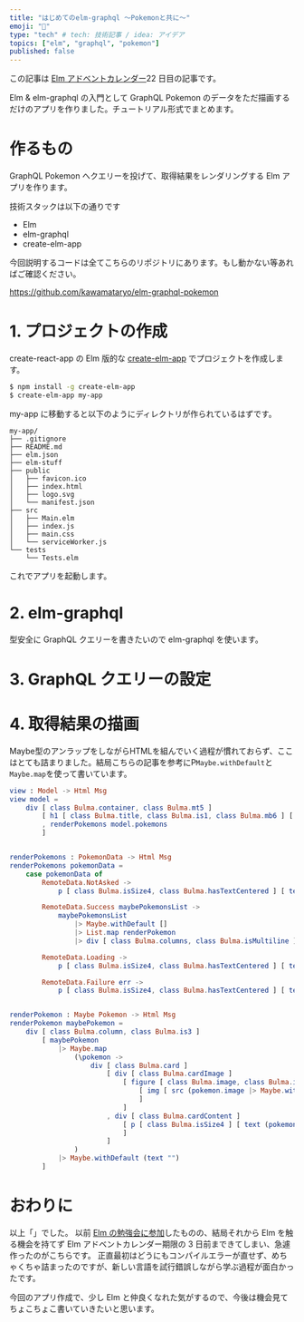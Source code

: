```yaml
---
title: "はじめてのelm-graphql 〜Pokemonと共に〜"
emoji: "🧶"
type: "tech" # tech: 技術記事 / idea: アイデア
topics: ["elm", "graphql", "pokemon"]
published: false
---
```


この記事は [Elm アドベントカレンダー](https://qiita.com/advent-calendar/2020/elm)22 日目の記事です。

Elm & elm-graphql の入門として GraphQL Pokemon のデータをただ描画するだけのアプリを作りました。チュートリアル形式でまとめます。

# 作るもの

GraphQL Pokemon へクエリーを投げて、取得結果をレンダリングする Elm アプリを作ります。

技術スタックは以下の通りです

- Elm
- elm-graphql
- create-elm-app

今回説明するコードは全てこちらのリポジトリにあります。もし動かない等あればご確認ください。

https://github.com/kawamataryo/elm-graphql-pokemon

# 1. プロジェクトの作成

create-react-app の Elm 版的な [create-elm-app](https://github.com/halfzebra/create-elm-app) でプロジェクトを作成します。

```bash
$ npm install -g create-elm-app
$ create-elm-app my-app
```

my-app に移動すると以下のようにディレクトリが作られているはずです。

```
my-app/
├── .gitignore
├── README.md
├── elm.json
├── elm-stuff
├── public
│   ├── favicon.ico
│   ├── index.html
│   ├── logo.svg
│   └── manifest.json
├── src
│   ├── Main.elm
│   ├── index.js
│   ├── main.css
│   └── serviceWorker.js
└── tests
    └── Tests.elm
```

これでアプリを起動します。

# 2. elm-graphql
型安全に GraphQL クエリーを書きたいので elm-graphql を使います。

# 3. GraphQL クエリーの設定

# 4. 取得結果の描画

Maybe型のアンラップをしながらHTMLを組んでいく過程が慣れておらず、ここはとても詰まりました。結局こちらの記事を参考にP`Maybe.withDefault`と`Maybe.map`を使って書いています。

```elm
view : Model -> Html Msg
view model =
    div [ class Bulma.container, class Bulma.mt5 ]
        [ h1 [ class Bulma.title, class Bulma.is1, class Bulma.mb6 ] [ text "Pokemon with elm-graphql" ]
        , renderPokemons model.pokemons
        ]


renderPokemons : PokemonData -> Html Msg
renderPokemons pokemonData =
    case pokemonData of
        RemoteData.NotAsked ->
            p [ class Bulma.isSize4, class Bulma.hasTextCentered ] [ text "not" ]

        RemoteData.Success maybePokemonsList ->
            maybePokemonsList
                |> Maybe.withDefault []
                |> List.map renderPokemon
                |> div [ class Bulma.columns, class Bulma.isMultiline ]

        RemoteData.Loading ->
            p [ class Bulma.isSize4, class Bulma.hasTextCentered ] [ text "loading..." ]

        RemoteData.Failure err ->
            p [ class Bulma.isSize4, class Bulma.hasTextCentered ] [ text "Error" ]


renderPokemon : Maybe Pokemon -> Html Msg
renderPokemon maybePokemon =
    div [ class Bulma.column, class Bulma.is3 ]
        [ maybePokemon
            |> Maybe.map
                (\pokemon ->
                    div [ class Bulma.card ]
                        [ div [ class Bulma.cardImage ]
                            [ figure [ class Bulma.image, class Bulma.is16by9 ]
                                [ img [ src (pokemon.image |> Maybe.withDefault "") ] []
                                ]
                            ]
                        , div [ class Bulma.cardContent ]
                            [ p [ class Bulma.isSize4 ] [ text (pokemon.name |> Maybe.withDefault "") ]
                            ]
                        ]
                )
            |> Maybe.withDefault (text "")
        ]
```
# おわりに
以上「」でした。
以前 [Elm の勉強会に参加](https://zenn.dev/ryo_kawamata/articles/elm-hands-on-report)したものの、結局それから Elm を触る機会を持てず Elm アドベントカレンダー期限の 3 日前まできてしまい、急遽作ったのがこちらです。
正直最初はどうにもコンパイルエラーが直せず、めちゃくちゃ詰まったのですが、新しい言語を試行錯誤しながら学ぶ過程が面白かったです。

今回のアプリ作成で、少し Elm と仲良くなれた気がするので、今後は機会見てちょこちょこ書いていきたいと思います。
